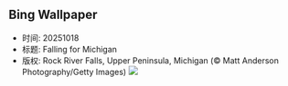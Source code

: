 ## Bing Wallpaper
- 时间: 20251018
- 标题: Falling for Michigan
- 版权: Rock River Falls, Upper Peninsula, Michigan (© Matt Anderson Photography/Getty Images)
![](https://cn.bing.com/th?id=OHR.RockRiverFalls_EN-US2428797661_UHD.jpg&rf=LaDigue_UHD.jpg&pid=hp&w=3840&h=2160&rs=1&c=4)
